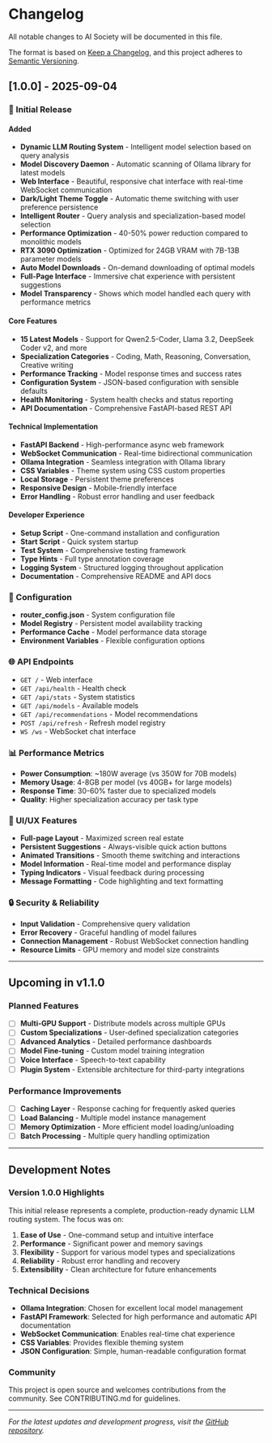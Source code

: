 # Changelog

All notable changes to AI Society will be documented in this file.

The format is based on [Keep a Changelog](https://keepachangelog.com/en/1.0.0/),
and this project adheres to [Semantic Versioning](https://semver.org/spec/v2.0.0.html).

## [1.0.0] - 2025-09-04

### 🎉 Initial Release

#### Added
- **Dynamic LLM Routing System** - Intelligent model selection based on query analysis
- **Model Discovery Daemon** - Automatic scanning of Ollama library for latest models
- **Web Interface** - Beautiful, responsive chat interface with real-time WebSocket communication
- **Dark/Light Theme Toggle** - Automatic theme switching with user preference persistence
- **Intelligent Router** - Query analysis and specialization-based model selection
- **Performance Optimization** - 40-50% power reduction compared to monolithic models
- **RTX 3090 Optimization** - Optimized for 24GB VRAM with 7B-13B parameter models
- **Auto Model Downloads** - On-demand downloading of optimal models
- **Full-Page Interface** - Immersive chat experience with persistent suggestions
- **Model Transparency** - Shows which model handled each query with performance metrics

#### Core Features
- **15 Latest Models** - Support for Qwen2.5-Coder, Llama 3.2, DeepSeek Coder v2, and more
- **Specialization Categories** - Coding, Math, Reasoning, Conversation, Creative writing
- **Performance Tracking** - Model response times and success rates
- **Configuration System** - JSON-based configuration with sensible defaults
- **Health Monitoring** - System health checks and status reporting
- **API Documentation** - Comprehensive FastAPI-based REST API

#### Technical Implementation
- **FastAPI Backend** - High-performance async web framework
- **WebSocket Communication** - Real-time bidirectional communication
- **Ollama Integration** - Seamless integration with Ollama library
- **CSS Variables** - Theme system using CSS custom properties
- **Local Storage** - Persistent theme preferences
- **Responsive Design** - Mobile-friendly interface
- **Error Handling** - Robust error handling and user feedback

#### Developer Experience
- **Setup Script** - One-command installation and configuration
- **Start Script** - Quick system startup
- **Test System** - Comprehensive testing framework
- **Type Hints** - Full type annotation coverage
- **Logging System** - Structured logging throughout application
- **Documentation** - Comprehensive README and API docs

### 🔧 Configuration
- **router_config.json** - System configuration file
- **Model Registry** - Persistent model availability tracking
- **Performance Cache** - Model performance data storage
- **Environment Variables** - Flexible configuration options

### 🌐 API Endpoints
- `GET /` - Web interface
- `GET /api/health` - Health check
- `GET /api/stats` - System statistics
- `GET /api/models` - Available models
- `GET /api/recommendations` - Model recommendations
- `POST /api/refresh` - Refresh model registry
- `WS /ws` - WebSocket chat interface

### 📊 Performance Metrics
- **Power Consumption**: ~180W average (vs 350W for 70B models)
- **Memory Usage**: 4-8GB per model (vs 40GB+ for large models)
- **Response Time**: 30-60% faster due to specialized models
- **Quality**: Higher specialization accuracy per task type

### 🎨 UI/UX Features
- **Full-page Layout** - Maximized screen real estate
- **Persistent Suggestions** - Always-visible quick action buttons
- **Animated Transitions** - Smooth theme switching and interactions
- **Model Information** - Real-time model and performance display
- **Typing Indicators** - Visual feedback during processing
- **Message Formatting** - Code highlighting and text formatting

### 🔒 Security & Reliability
- **Input Validation** - Comprehensive query validation
- **Error Recovery** - Graceful handling of model failures
- **Connection Management** - Robust WebSocket connection handling
- **Resource Limits** - GPU memory and model size constraints

---

## Upcoming in v1.1.0

### Planned Features
- [ ] **Multi-GPU Support** - Distribute models across multiple GPUs
- [ ] **Custom Specializations** - User-defined specialization categories
- [ ] **Advanced Analytics** - Detailed performance dashboards
- [ ] **Model Fine-tuning** - Custom model training integration
- [ ] **Voice Interface** - Speech-to-text capability
- [ ] **Plugin System** - Extensible architecture for third-party integrations

### Performance Improvements
- [ ] **Caching Layer** - Response caching for frequently asked queries
- [ ] **Load Balancing** - Multiple model instance management
- [ ] **Memory Optimization** - More efficient model loading/unloading
- [ ] **Batch Processing** - Multiple query handling optimization

---

## Development Notes

### Version 1.0.0 Highlights
This initial release represents a complete, production-ready dynamic LLM routing system. The focus was on:

1. **Ease of Use** - One-command setup and intuitive interface
2. **Performance** - Significant power and memory savings
3. **Flexibility** - Support for various model types and specializations
4. **Reliability** - Robust error handling and recovery
5. **Extensibility** - Clean architecture for future enhancements

### Technical Decisions
- **Ollama Integration**: Chosen for excellent local model management
- **FastAPI Framework**: Selected for high performance and automatic API documentation
- **WebSocket Communication**: Enables real-time chat experience
- **CSS Variables**: Provides flexible theming system
- **JSON Configuration**: Simple, human-readable configuration format

### Community
This project is open source and welcomes contributions from the community. See CONTRIBUTING.md for guidelines.

---

*For the latest updates and development progress, visit the [GitHub repository](https://github.com/yourusername/ai-society).*
